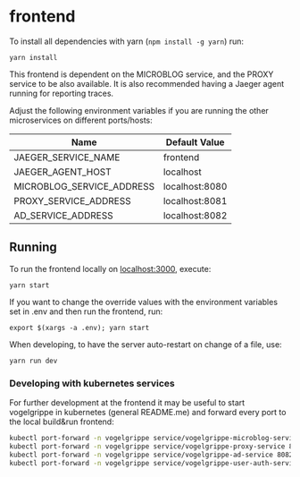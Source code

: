 # frontend

To install all dependencies with yarn (`npm install -g yarn`) run:

```
yarn install
```

This frontend is dependent on the MICROBLOG service, and the PROXY service to be also
available. It is also recommended having a Jaeger agent running for reporting traces.

Adjust the following environment variables if you are running the
other microservices on different ports/hosts:

|            Name            |  Default Value |
|----------------------------|----------------|
| JAEGER_SERVICE_NAME        | frontend       |
| JAEGER_AGENT_HOST          | localhost      |
| MICROBLOG_SERVICE_ADDRESS  | localhost:8080 |
| PROXY_SERVICE_ADDRESS      | localhost:8081 |
| AD_SERVICE_ADDRESS         | localhost:8082 |

## Running

To run the frontend locally on [localhost:3000](http://localhost:3000), execute:

```
yarn start
```

If you want to change the override values with the environment variables set in .env 
and then run the frontend, run:

```
export $(xargs -a .env); yarn start
```

When developing, to have the server auto-restart on change of a file, use:

```
yarn run dev
```

### Developing with kubernetes services

For further development at the frontend it may be useful to start vogelgrippe in
kubernetes (general README.me) and forward every port to the local build&run frontend:
 
```sh
kubectl port-forward -n vogelgrippe service/vogelgrippe-microblog-service 8080:80
kubectl port-forward -n vogelgrippe service/vogelgrippe-proxy-service 8081:80
kubectl port-forward -n vogelgrippe service/vogelgrippe-ad-service 8082:80
kubectl port-forward -n vogelgrippe service/vogelgrippe-user-auth-service 9091:80
```